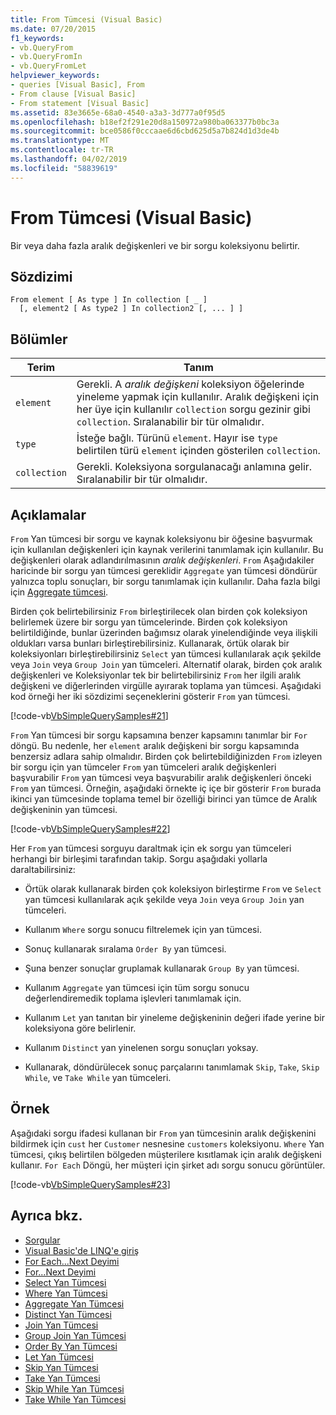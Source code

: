```yaml
---
title: From Tümcesi (Visual Basic)
ms.date: 07/20/2015
f1_keywords:
- vb.QueryFrom
- vb.QueryFromIn
- vb.QueryFromLet
helpviewer_keywords:
- queries [Visual Basic], From
- From clause [Visual Basic]
- From statement [Visual Basic]
ms.assetid: 83e3665e-68a0-4540-a3a3-3d777a0f95d5
ms.openlocfilehash: b18ef2f291e20d8a150972a980ba063377b0bc3a
ms.sourcegitcommit: bce0586f0cccaae6d6cbd625d5a7b824d1d3de4b
ms.translationtype: MT
ms.contentlocale: tr-TR
ms.lasthandoff: 04/02/2019
ms.locfileid: "58839619"
---
```

# <a name="from-clause-visual-basic"></a>From Tümcesi (Visual Basic)
Bir veya daha fazla aralık değişkenleri ve bir sorgu koleksiyonu belirtir.  
  
## <a name="syntax"></a>Sözdizimi  
  
```  
From element [ As type ] In collection [ _ ]  
  [, element2 [ As type2 ] In collection2 [, ... ] ]  
```  
  
## <a name="parts"></a>Bölümler  
  
|Terim|Tanım|  
|---|---|  
|`element`|Gerekli. A *aralık değişkeni* koleksiyon öğelerinde yineleme yapmak için kullanılır. Aralık değişkeni için her üye için kullanılır `collection` sorgu gezinir gibi `collection`. Sıralanabilir bir tür olmalıdır.|  
|`type`|İsteğe bağlı. Türünü `element`. Hayır ise `type` belirtilen türü `element` içinden gösterilen `collection`.|  
|`collection`|Gerekli. Koleksiyona sorgulanacağı anlamına gelir. Sıralanabilir bir tür olmalıdır.|  
  
## <a name="remarks"></a>Açıklamalar  
 `From` Yan tümcesi bir sorgu ve kaynak koleksiyonu bir öğesine başvurmak için kullanılan değişkenleri için kaynak verilerini tanımlamak için kullanılır. Bu değişkenleri olarak adlandırılmasının *aralık değişkenleri*. `From` Aşağıdakiler haricinde bir sorgu yan tümcesi gereklidir `Aggregate` yan tümcesi döndürür yalnızca toplu sonuçları, bir sorgu tanımlamak için kullanılır. Daha fazla bilgi için [Aggregate tümcesi](../../../visual-basic/language-reference/queries/aggregate-clause.md).  
  
 Birden çok belirtebilirsiniz `From` birleştirilecek olan birden çok koleksiyon belirlemek üzere bir sorgu yan tümcelerinde. Birden çok koleksiyon belirtildiğinde, bunlar üzerinden bağımsız olarak yinelendiğinde veya ilişkili oldukları varsa bunları birleştirebilirsiniz. Kullanarak, örtük olarak bir koleksiyonları birleştirebilirsiniz `Select` yan tümcesi kullanılarak açık şekilde veya `Join` veya `Group Join` yan tümceleri. Alternatif olarak, birden çok aralık değişkenleri ve Koleksiyonlar tek bir belirtebilirsiniz `From` her ilgili aralık değişkeni ve diğerlerinden virgülle ayırarak toplama yan tümcesi. Aşağıdaki kod örneği her iki sözdizimi seçeneklerini gösterir `From` yan tümcesi.  
  
 [!code-vb[VbSimpleQuerySamples#21](~/samples/snippets/visualbasic/VS_Snippets_VBCSharp/VbSimpleQuerySamples/VB/QuerySamples1.vb#21)]  
  
 `From` Yan tümcesi bir sorgu kapsamına benzer kapsamını tanımlar bir `For` döngü. Bu nedenle, her `element` aralık değişkeni bir sorgu kapsamında benzersiz adlara sahip olmalıdır. Birden çok belirtebildiğinizden `From` izleyen bir sorgu için yan tümceler `From` yan tümceleri aralık değişkenleri başvurabilir `From` yan tümcesi veya başvurabilir aralık değişkenleri önceki `From` yan tümcesi. Örneğin, aşağıdaki örnekte iç içe bir gösterir `From` burada ikinci yan tümcesinde toplama temel bir özelliği birinci yan tümce de Aralık değişkeninin yan tümcesi.  
  
 [!code-vb[VbSimpleQuerySamples#22](~/samples/snippets/visualbasic/VS_Snippets_VBCSharp/VbSimpleQuerySamples/VB/QuerySamples1.vb#22)]  
  
 Her `From` yan tümcesi sorguyu daraltmak için ek sorgu yan tümceleri herhangi bir birleşimi tarafından takip. Sorgu aşağıdaki yollarla daraltabilirsiniz:  
  
-   Örtük olarak kullanarak birden çok koleksiyon birleştirme `From` ve `Select` yan tümcesi kullanılarak açık şekilde veya `Join` veya `Group Join` yan tümceleri.  
  
-   Kullanım `Where` sorgu sonucu filtrelemek için yan tümcesi.  
  
-   Sonuç kullanarak sıralama `Order By` yan tümcesi.  
  
-   Şuna benzer sonuçlar gruplamak kullanarak `Group By` yan tümcesi.  
  
-   Kullanım `Aggregate` yan tümcesi için tüm sorgu sonucu değerlendiremedik toplama işlevleri tanımlamak için.  
  
-   Kullanım `Let` yan tanıtan bir yineleme değişkeninin değeri ifade yerine bir koleksiyona göre belirlenir.  
  
-   Kullanım `Distinct` yan yinelenen sorgu sonuçları yoksay.  
  
-   Kullanarak, döndürülecek sonuç parçalarını tanımlamak `Skip`, `Take`, `Skip While`, ve `Take While` yan tümceleri.  
  
## <a name="example"></a>Örnek  
 Aşağıdaki sorgu ifadesi kullanan bir `From` yan tümcesinin aralık değişkenini bildirmek için `cust` her `Customer` nesnesine `customers` koleksiyonu. `Where` Yan tümcesi, çıkış belirtilen bölgeden müşterilere kısıtlamak için aralık değişkeni kullanır. `For Each` Döngü, her müşteri için şirket adı sorgu sonucu görüntüler.  
  
 [!code-vb[VbSimpleQuerySamples#23](~/samples/snippets/visualbasic/VS_Snippets_VBCSharp/VbSimpleQuerySamples/VB/QuerySamples1.vb#23)]  
  
## <a name="see-also"></a>Ayrıca bkz.

- [Sorgular](../../../visual-basic/language-reference/queries/index.md)
- [Visual Basic'de LINQ'e giriş](../../../visual-basic/programming-guide/language-features/linq/introduction-to-linq.md)
- [For Each...Next Deyimi](../../../visual-basic/language-reference/statements/for-each-next-statement.md)
- [For...Next Deyimi](../../../visual-basic/language-reference/statements/for-next-statement.md)
- [Select Yan Tümcesi](../../../visual-basic/language-reference/queries/select-clause.md)
- [Where Yan Tümcesi](../../../visual-basic/language-reference/queries/where-clause.md)
- [Aggregate Yan Tümcesi](../../../visual-basic/language-reference/queries/aggregate-clause.md)
- [Distinct Yan Tümcesi](../../../visual-basic/language-reference/queries/distinct-clause.md)
- [Join Yan Tümcesi](../../../visual-basic/language-reference/queries/join-clause.md)
- [Group Join Yan Tümcesi](../../../visual-basic/language-reference/queries/group-join-clause.md)
- [Order By Yan Tümcesi](../../../visual-basic/language-reference/queries/order-by-clause.md)
- [Let Yan Tümcesi](../../../visual-basic/language-reference/queries/let-clause.md)
- [Skip Yan Tümcesi](../../../visual-basic/language-reference/queries/skip-clause.md)
- [Take Yan Tümcesi](../../../visual-basic/language-reference/queries/take-clause.md)
- [Skip While Yan Tümcesi](../../../visual-basic/language-reference/queries/skip-while-clause.md)
- [Take While Yan Tümcesi](../../../visual-basic/language-reference/queries/take-while-clause.md)
